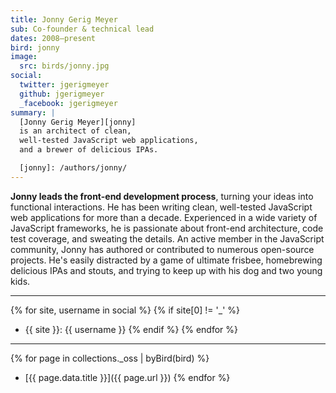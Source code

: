 ```yaml
---
title: Jonny Gerig Meyer
sub: Co-founder & technical lead
dates: 2008–present
bird: jonny
image:
  src: birds/jonny.jpg
social:
  twitter: jgerigmeyer
  github: jgerigmeyer
  _facebook: jgerigmeyer
summary: |
  [Jonny Gerig Meyer][jonny]
  is an architect of clean,
  well-tested JavaScript web applications,
  and a brewer of delicious IPAs.

  [jonny]: /authors/jonny/
---
```


**Jonny leads the front-end development process**,
turning your ideas into functional interactions.
He has been writing clean,
well-tested JavaScript web applications
for more than a decade.
Experienced in a wide variety of JavaScript frameworks,
he is passionate about front-end architecture,
code test coverage, and sweating the details.
An active member in the JavaScript community,
Jonny has authored or contributed to
numerous open-source projects.
He's easily distracted by a game of ultimate frisbee,
homebrewing delicious IPAs and stouts,
and trying to keep up with his dog and two young kids.

------

{% for site, username in social %}
{% if site[0] != '_' %}
- {{ site }}: {{ username }}
{% endif %}
{% endfor %}

------

{% for page in collections._oss | byBird(bird) %}
- [{{ page.data.title }}]({{ page.url }})
{% endfor %}

